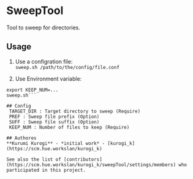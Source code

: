 # SweepTool
 Tool to sweep for directories.  
 
## Usage
1. Use a configration file:  
 ```sweep.sh /path/to/the/config/file.conf```  

2. Use Environment variable:  
 ```export TARGET_DIR=...  
 export KEEP_NUM=...  
 sweep.sh```  

## Config
  TARGET_DIR : Target directory to sweep (Require)  
  PREF : Sweep file prefix (Option)  
  SUFF : Sweep file suffix (Option)  
  KEEP_NUM : Number of files to keep (Require)  

## Authores
 **Kurumi Kurogi** - *initial work* - [kurogi_k](https://scm.hue.workslan/kurogi_k)
  
See also the list of [contributors](https://scm.hue.workslan/kurogi_k/sweepTool/settings/members) who participated in this project.
